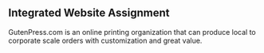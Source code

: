 ## Integrated Website Assignment
GutenPress.com is an online printing organization that can produce local to corporate scale orders with customization and great value.
